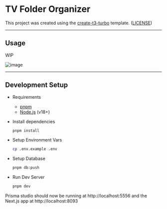 # TV Folder Organizer

This project was created using the [create-t3-turbo](https://github.com/t3-oss/create-t3-turbo) template. ([LICENSE](https://github.com/t3-oss/create-t3-turbo/blob/9077192b90288576d73f5f6c186889eb0a6ae017/LICENSE))

---

## Usage

WIP

![image](https://user-images.githubusercontent.com/37747572/235327355-06daad22-5bbf-4f4d-8cc9-4bc0f4f508e3.png)

---

## Development Setup

- Requirements

  - [pnpm](https://pnpm.io/)
  - [Node.js](https://nodejs.org/en/) (v18+)

- Install dependencies

  ```bash
  pnpm install
  ```

- Setup Environment Vars

  ```bash
  cp .env.example .env
  ```

- Setup Database

  ```bash
  pnpm db:push
  ```

- Run Dev Server

  ```bash
  pnpm dev
  ```

Prisma studio should now be running at http://localhost:5556 and the Next.js app at http://localhost:8093
